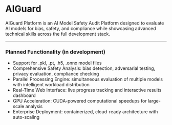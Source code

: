 # AIGuard

AIGuard Platform is an AI Model Safety Audit Platform designed to evaluate AI models for bias, safety, and compliance while showcasing advanced technical skills across the full development stack.

___

### Planned Functionality (in development)

- Support for .pkl, .pt, .h5, .onnx model files
- Comprehensive Safety Analysis: bias detection, adversarial testing, privacy evaluation, compliance checking
- Parallel Processing Engine: simultaneous evaluation of multiple models with intelligent workload distribution
- Real-Time Web Interface: live progress tracking and interactive results dashboard
- GPU Acceleration: CUDA-powered computational speedups for large-scale analysis
- Enterprise Deployment: containerized, cloud-ready architecture with auto-scaling

